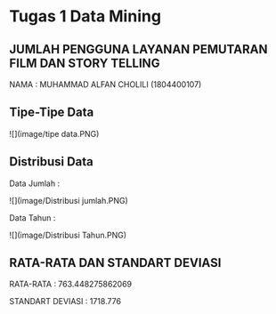 # Tugas 1 Data Mining

## JUMLAH PENGGUNA LAYANAN PEMUTARAN FILM DAN STORY TELLING

NAMA : MUHAMMAD ALFAN CHOLILI (1804400107)



## Tipe-Tipe Data

![](image/tipe data.PNG)

## Distribusi Data

Data Jumlah :

![](image/Distribusi jumlah.PNG)

Data Tahun :

![](image/Distribusi Tahun.PNG)

## RATA-RATA DAN STANDART DEVIASI

RATA-RATA : 763.448275862069

STANDART DEVIASI : 1718.776


